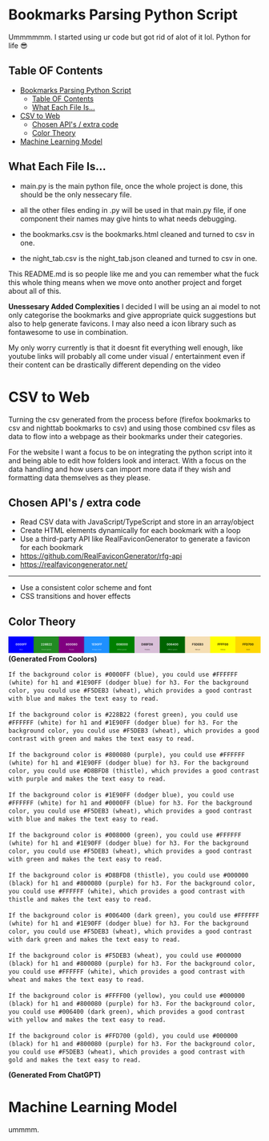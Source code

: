 # Bookmarks Parsing Python Script

Ummmmmm. I started using ur code but got rid of alot of it lol. Python for life 😎

## Table OF Contents

<!-- TOC -->

- [Bookmarks Parsing Python Script](#bookmarks-parsing-python-script)
  - [Table OF Contents](#table-of-contents)
  - [What Each File Is...](#what-each-file-is)
- [CSV to Web](#csv-to-web)
  - [Chosen API's / extra code](#chosen-apis--extra-code)
  - [Color Theory](#color-theory)
- [Machine Learning Model](#machine-learning-model)

<!-- /TOC -->

## What Each File Is...

- main.py is the main python file, once the whole project is done, this should be the only nessecary file.

- all the other files ending in .py will be used in that main.py file, if one component their names may give hints to what needs debugging.

- the bookmarks.csv is the bookmarks.html cleaned and turned to csv in one.
- the night_tab.csv is the night_tab.json cleaned and turned to csv in one.

This README.md is so people like me and you can remember what the fuck this whole thing means when we move onto another project and forget about all of this.

**Unessesary Added Complexities**
I decided I will be using an ai model to not only categorise the bookmarks and give appropriate quick suggestions but also to help generate favicons. I may also need a icon library such as fontawesome to use in combination.

My only worry currently is that it doesnt fit everything well enough, like youtube links will probably all come under visual / entertainment even if their content can be drastically different depending on the video

# CSV to Web

Turning the csv generated from the process before (firefox bookmarks to csv and nighttab bookmarks to csv) and using those combined csv files as data to flow into a webpage as their bookmarks under their categories.

For the website I want a focus to be on integrating the python script into it and being able to edit how folders look and interact. With a focus on the data handling and how users can import more data if they wish and formatting data themselves as they please.

## Chosen API's / extra code

- Read CSV data with JavaScript/TypeScript and store in an array/object
- Create HTML elements dynamically for each bookmark with a loop
- Use a third-party API like RealFaviconGenerator to generate a favicon for each bookmark
- https://github.com/RealFaviconGenerator/rfg-api
- https://realfavicongenerator.net/

---

- Use a consistent color scheme and font
- CSS transitions and hover effects

## Color Theory

![](gen_colorsheme.png)
**(Generated From Coolors)**

    If the background color is #0000FF (blue), you could use #FFFFFF (white) for h1 and #1E90FF (dodger blue) for h3. For the background color, you could use #F5DEB3 (wheat), which provides a good contrast with blue and makes the text easy to read.

    If the background color is #228B22 (forest green), you could use #FFFFFF (white) for h1 and #1E90FF (dodger blue) for h3. For the background color, you could use #F5DEB3 (wheat), which provides a good contrast with green and makes the text easy to read.

    If the background color is #800080 (purple), you could use #FFFFFF (white) for h1 and #1E90FF (dodger blue) for h3. For the background color, you could use #D8BFD8 (thistle), which provides a good contrast with purple and makes the text easy to read.

    If the background color is #1E90FF (dodger blue), you could use #FFFFFF (white) for h1 and #0000FF (blue) for h3. For the background color, you could use #F5DEB3 (wheat), which provides a good contrast with blue and makes the text easy to read.

    If the background color is #008000 (green), you could use #FFFFFF (white) for h1 and #1E90FF (dodger blue) for h3. For the background color, you could use #F5DEB3 (wheat), which provides a good contrast with green and makes the text easy to read.

    If the background color is #D8BFD8 (thistle), you could use #000000 (black) for h1 and #800080 (purple) for h3. For the background color, you could use #FFFFFF (white), which provides a good contrast with thistle and makes the text easy to read.

    If the background color is #006400 (dark green), you could use #FFFFFF (white) for h1 and #1E90FF (dodger blue) for h3. For the background color, you could use #F5DEB3 (wheat), which provides a good contrast with dark green and makes the text easy to read.

    If the background color is #F5DEB3 (wheat), you could use #000000 (black) for h1 and #800080 (purple) for h3. For the background color, you could use #FFFFFF (white), which provides a good contrast with wheat and makes the text easy to read.

    If the background color is #FFFF00 (yellow), you could use #000000 (black) for h1 and #800080 (purple) for h3. For the background color, you could use #006400 (dark green), which provides a good contrast with yellow and makes the text easy to read.

    If the background color is #FFD700 (gold), you could use #000000 (black) for h1 and #800080 (purple) for h3. For the background color, you could use #F5DEB3 (wheat), which provides a good contrast with gold and makes the text easy to read.

**(Generated From ChatGPT)**

# Machine Learning Model

ummmm.
